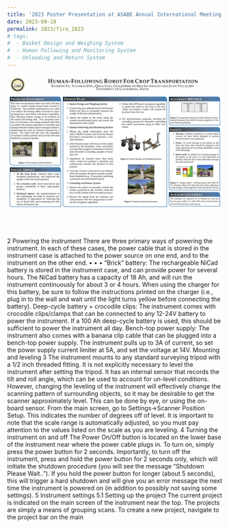 ```yaml
---
title: '2023 Poster Presentation at ASABE Annual International Meeting'
date: 2023-09-19
permalink: 2023/fira_2023
# tags:
#  - Basket Design and Weighing System
#  - Human Following and Monitoring System
#  - Unloading and Return System
---
```


<img src="../images/PostImages/2023/FIRA_2023/FIRA_2023_Poster.png"
     alt="2022_ASABE_Banner.png"
     style="float: left; margin-bottom: 25px;" />

2 Powering the instrument
There are three primary ways of powering the instrument. In each of these cases, the power cable that is stored in the instrument case is attached to the power source on one end, and to the instrument on the other end.
•
•
•
“Brick” battery: The rechargeable NiCad battery is stored in the instrument case, and can provide power for several hours. The NiCad battery has a capacity of 18 Ah, and will run the instrument continuously for about 3 or 4 hours. When using the charger for this battery, be sure to follow the instructions printed on the charger (i.e., plug in to the wall and wait until the light turns yellow before connecting the battery).
Deep-cycle battery + crocodile clips: The instrument comes with crocodile clips/clamps that can be connected to any 12-24V battery to power the instrument. If a 100 Ah deep-cycle battery is used, this should be sufficient to power the instrument all day.
Bench-top power supply: The instrument also comes with a banana clip cable that can be plugged into a bench-top power supply. The instrument pulls up to 3A of current, so set the power supply current limiter at 5A, and set the voltage at 14V.
Mounting and leveling
3
The instrument mounts to any standard surveying tripod with a 1/2 inch threaded fitting.
It is not explicitly necessary to level the instrument after setting the tripod. It has an internal sensor that records the tilt and roll angle, which can be used to account for un-level conditions. However, changing the leveling of the instrument will effectively change the scanning pattern of surrounding objects, so it may be desirable to get the scanner approximately level. This can be done by eye, or using the on-board sensor. From the main screen, go to Settings->Scanner Position Setup. This indicates the number of degrees off of level. It is important to note that the scale range is automatically adjusted, so you must pay attention to the values listed on the scale as you are
leveling.
4 Turning the instrument on and off
The Power On/Off button is located on the lower base of the instrument near where the power cable plugs in. To turn on, simply press the power button for 2 seconds. Importantly, to turn off the instrument, press and hold the power button for 2 seconds only, which will initiate the shutdown procedure (you will see the message “Shutdown Please Wait..”). If you hold the power button for longer (about 5 seconds), this will trigger a hard shutdown and will give you an error message the next time the instrument is powered on (in addition to possibly not saving some settings).
5 Instrument settings 5.1 Setting up the project
The current project is indicated on the main screen of the instrument near the top. The projects are simply a means of grouping scans. To create a new project, navigate to the project bar on the main


